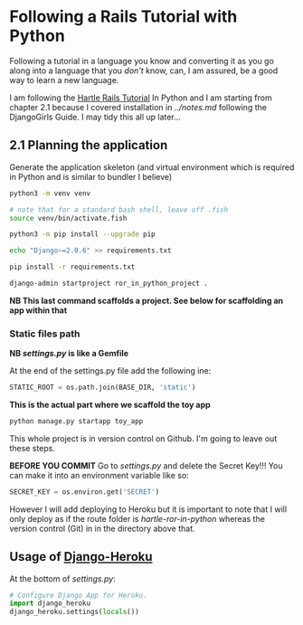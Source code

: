 # Following a Rails Tutorial with Python

Following a tutorial in a language you know and converting it as you go along into a language that you *don't* know, can, I am assured, be a good way to learn a new language.

I am following the [Hartle Rails Tutorial](https://www.railstutorial.org/book/toy_app#sec-planning_the_application) In Python and I am starting from chapter 2.1 because I covered installation in *../notes.md* following the DjangoGirls Guide. I may tidy this all up later...

## 2.1 Planning the application

Generate the application skeleton (and virtual environment which is required in Python and is similar to bundler I believe)

```sh
python3 -m venv venv

# note that for a standard bash shell, leave off .fish
source venv/bin/activate.fish

python3 -m pip install --upgrade pip

echo "Django~=2.0.6" >> requirements.txt

pip install -r requirements.txt

django-admin startproject ror_in_python_project .
```
**NB This last command scaffolds a project. See below for scaffolding an app within that**

### Static files path

**NB _settings.py_ is like a Gemfile**

At the end of the settings.py file add the following ine:

```py
STATIC_ROOT = os.path.join(BASE_DIR, 'static')
```


**This is the actual part where we scaffold the toy app**

```sh
python manage.py startapp toy_app
```

This whole project is in version control on Github. I'm going to leave out these steps. 

**BEFORE YOU COMMIT**
Go to *settings.py* and delete the Secret Key!!!
You can make it into an environment variable like so:

```py
SECRET_KEY = os.environ.get('SECRET')
```

However I will add deploying to Heroku but it is important to note that I will only deploy as if the route folder is *hartle-ror-in-python* whereas the version control (Git) in in the directory above that.

## Usage of [Django-Heroku](https://github.com/heroku/django-heroku) 
At the bottom of *settings.py*:

```py
# Configure Django App for Heroku.
import django_heroku
django_heroku.settings(locals())
```




